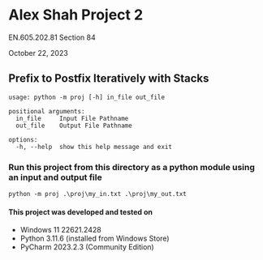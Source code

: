 # Alex Shah Project 2
EN.605.202.81 Section 84

October 22, 2023
## Prefix to Postfix Iteratively with Stacks 

```shell                              
usage: python -m proj [-h] in_file out_file

positional arguments:
  in_file     Input File Pathname
  out_file    Output File Pathname

options:
  -h, --help  show this help message and exit
```

### Run this project from this directory as a python module using an input and output file

```shell
python -m proj .\proj\my_in.txt .\proj\my_out.txt
```

#### This project was developed and tested on
- Windows 11 22621.2428
- Python 3.11.6 (installed from Windows Store)
- PyCharm 2023.2.3 (Community Edition)